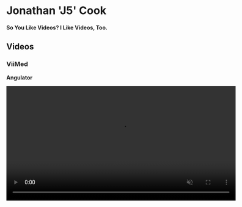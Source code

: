 ---
---

<style>
  @import '/assets/styles/site.css';
</style>

# Jonathan 'J5' Cook

**So You Like Videos?  I Like Videos, Too.**

## Videos

### ViiMed

**Angulator**

<video controls
  width="600"
  muted>
  <source
    src="/assets/video/ViiMed - Angulator (Original Version).mp4" />
</video>
